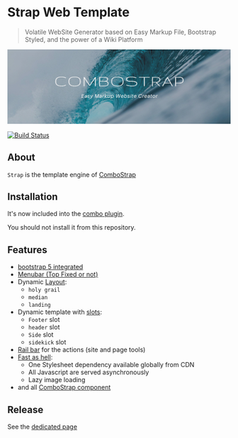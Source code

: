 # Strap Web Template

> Volatile WebSite Generator based on Easy Markup File, Bootstrap Styled, and the power of a Wiki Platform

![ComboStrap - Easy Markup WebSite Generator](https://raw.githubusercontent.com/ComboStrap/combo/main/resources/images/banner-combostrap.png "combostrap website bootstrap dokuwiki")

[![Build Status](https://app.travis-ci.com/ComboStrap/dokuwiki-template-strap.svg?branch=main)](https://app.travis-ci.com/ComboStrap/dokuwiki-template-strap)

## About

`Strap` is the template engine of [ComboStrap](https://combostrap.com/)

## Installation

It's now included into the [combo plugin](https://combostrap.com/get-started/how-to-install-combo-zzjmtimy).

You should not install it from this repository.


## Features


  * [bootstrap 5 integrated](https://combostrap.com/bootstrap)
  * [Menubar (Top Fixed or not)](http://combostrap.com/menubar)
  * Dynamic [Layout](http://combostrap.com/layout):
    * `holy grail`
    * `median`
    * `landing`
  * Dynamic template with [slots](http://combostrap.com/slot):
    * `Footer` slot
    * `header` slot
    * `Side` slot
    * `sidekick` slot
  * [Rail bar](http://combostrap.com/railbar) for the actions (site and page tools)
  * [Fast as hell](http://combostrap.com/performance):
    * One Stylesheet dependency available globally from CDN
    * All Javascript are served asynchronously
    * Lazy image loading
  * and all [ComboStrap component](http://combostrap.com/component)


## Release

See the [dedicated page](https://combostrap.com/release-a-log-of-all-combostrap-changes-and-release-9g2si7zb)
